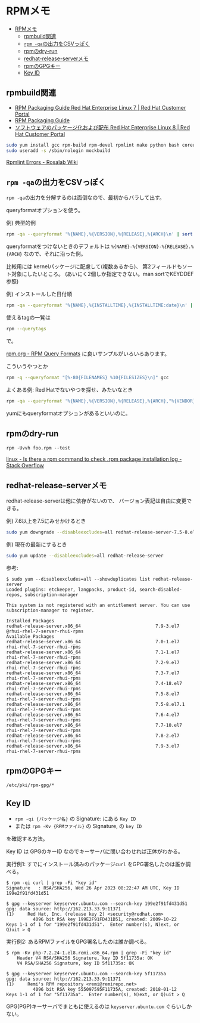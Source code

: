 # RPMメモ

- [RPMメモ](#rpmメモ)
  - [rpmbuild関連](#rpmbuild関連)
  - [`rpm -qa`の出力をCSVっぽく](#rpm--qaの出力をcsvっぽく)
  - [rpmのdry-run](#rpmのdry-run)
  - [redhat-release-serverメモ](#redhat-release-serverメモ)
  - [rpmのGPGキー](#rpmのgpgキー)
  - [Key ID](#key-id)

## rpmbuild関連

- [RPM Packaging Guide Red Hat Enterprise Linux 7 | Red Hat Customer Portal](https://access.redhat.com/documentation/en-us/red_hat_enterprise_linux/7/html-single/rpm_packaging_guide/index)
- [RPM Packaging Guide](https://rpm-packaging-guide.github.io/)
- [ソフトウェアのパッケージ化および配布 Red Hat Enterprise Linux 8 | Red Hat Customer Portal](https://access.redhat.com/documentation/ja-jp/red_hat_enterprise_linux/8/html-single/packaging_and_distributing_software/index)

```bash
sudo yum install gcc rpm-build rpm-devel rpmlint make python bash coreutils diffutils patch rpmdevtools -y
sudo useradd -s /sbin/nologin mockbuild
```

[Rpmlint Errors - Rosalab Wiki](http://wiki.rosalab.ru/en/index.php/Rpmlint_Errors#subsys-not-used)

## `rpm -qa`の出力をCSVっぽく

`rpm -qa`の出力を分解するのは面倒なので、最初からバラして出す。

queryformatオプションを使う。

例) 典型的例

```bash
rpm -qa --queryformat '%{NAME},%{VERSION},%{RELEASE},%{ARCH}\n' | sort -t, -k1,4
```

queryformatをつけないときのデフォルトは
`%{NAME}-%{VERSION}-%{RELEASE}.%{ARCH}`
なので、それに沿った例。

比較用には
kernelパッケージに配慮して(複数あるから)、
第2フィールドもソート対象にしたいところ。
(あいにく2個しか指定できない。man sortでKEYDDEF参照)

例) インストールした日付順

```bash
rpm -qa --queryformat '%{NAME},%{INSTALLTIME},%{INSTALLTIME:date}\n' | sort -rn -t, -k2 | cut -d, -f1,3
```

使えるtagの一覧は

```bash
rpm --querytags
```

で。

[rpm.org - RPM Query Formats](https://rpm.org/user_doc/query_format.html) に良いサンプルがいろいろあります。

こういうやつとか

```bash
rpm -q --queryformat "[%-80{FILENAMES} %10{FILESIZES}\n]" gcc
```

よくある例: Red Hatでないやつを探せ、みたいなとき

```bash
rpm -qa --queryformat '%{NAME},%{VERSION},%{RELEASE},%{ARCH},"%{VENDOR}",%{NAME}-%{VERSION}-%{RELEASE}.%{ARCH}\n' | sort -i -t, -k1,4 | grep -vi 'Red Hat'
```

yumにもqueryformatオプションがあるといいのに。

## rpmのdry-run

`rpm -Uvvh foo.rpm --test`

[linux - Is there a rpm command to check .rpm package installation log - Stack Overflow](https://stackoverflow.com/questions/42917414/is-there-a-rpm-command-to-check-rpm-package-installation-log)

## redhat-release-serverメモ

redhat-release-serverは他に依存がないので、
バージョン表記は自由に変更できる。

例) 7.6以上を7.5にみせかけるとき

```bash
sudo yum downgrade --disableexcludes=all redhat-release-server-7.5-8.el7
```

例) 現在の最新にするとき

```bash
sudo yum update --disableexcludes=all redhat-release-server
```

参考:

```console
$ sudo yum --disableexcludes=all --showduplicates list redhat-release-server
Loaded plugins: etckeeper, langpacks, product-id, search-disabled-repos, subscription-manager

This system is not registered with an entitlement server. You can use subscription-manager to register.

Installed Packages
redhat-release-server.x86_64                            7.9-3.el7                               @rhui-rhel-7-server-rhui-rpms
Available Packages
redhat-release-server.x86_64                            7.0-1.el7                               rhui-rhel-7-server-rhui-rpms
redhat-release-server.x86_64                            7.1-1.el7                               rhui-rhel-7-server-rhui-rpms
redhat-release-server.x86_64                            7.2-9.el7                               rhui-rhel-7-server-rhui-rpms
redhat-release-server.x86_64                            7.3-7.el7                               rhui-rhel-7-server-rhui-rpms
redhat-release-server.x86_64                            7.4-18.el7                              rhui-rhel-7-server-rhui-rpms
redhat-release-server.x86_64                            7.5-8.el7                               rhui-rhel-7-server-rhui-rpms
redhat-release-server.x86_64                            7.5-8.el7.1                             rhui-rhel-7-server-rhui-rpms
redhat-release-server.x86_64                            7.6-4.el7                               rhui-rhel-7-server-rhui-rpms
redhat-release-server.x86_64                            7.7-10.el7                              rhui-rhel-7-server-rhui-rpms
redhat-release-server.x86_64                            7.8-2.el7                               rhui-rhel-7-server-rhui-rpms
redhat-release-server.x86_64                            7.9-3.el7                               rhui-rhel-7-server-rhui-rpms
```

## rpmのGPGキー

`/etc/pki/rpm-gpg/*`

## Key ID

- `rpm -qi {パッケージ名}` の Signature: にある `Key ID`
- または `rpm -Kv {RPMファイル}` の  Signature, の `key ID`

を確認する方法。

Key ID は GPGのキーID なのでキーサーバに問い合わせれば正体がわかる。

実行例1: すでにインストール済みのパッケージ`curl` をGPG署名したのは誰か調べる。

```console
$ rpm -qi curl | grep -Fi "key id"
Signature   : RSA/SHA256, Wed 26 Apr 2023 08:22:47 AM UTC, Key ID 199e2f91fd431d51

$ gpg --keyserver keyserver.ubuntu.com --search-key 199e2f91fd431d51
gpg: data source: http://162.213.33.9:11371
(1)     Red Hat, Inc. (release key 2) <security@redhat.com>
          4096 bit RSA key 199E2F91FD431D51, created: 2009-10-22
Keys 1-1 of 1 for "199e2f91fd431d51".  Enter number(s), N)ext, or Q)uit > Q
```

実行例2: あるRPMファイルをGPG署名したのは誰か調べる。

```console
$ rpm -Kv php-7.2.24-1.el8.remi.x86_64.rpm | grep -Fi "key id"
    Header V4 RSA/SHA256 Signature, key ID 5f11735a: OK
    V4 RSA/SHA256 Signature, key ID 5f11735a: OK

$ gpg --keyserver keyserver.ubuntu.com --search-key 5f11735a
gpg: data source: http://162.213.33.9:11371
(1)     Remi's RPM repository <remi@remirepo.net>
          4096 bit RSA key 555097595F11735A, created: 2018-01-12
Keys 1-1 of 1 for "5f11735a".  Enter number(s), N)ext, or Q)uit > Q
```

GPG(PGP)キーサーバでまともに使えるのは `keyserver.ubuntu.com` ぐらいしかない。


